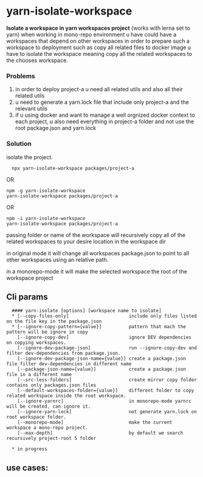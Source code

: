 # yarn-isolate-workspace

**Isolate a workspace in yarn workspaces project** (works with lerna set to yarn)
when working in mono-repo environment u have could have a workspaces that depend on other workspaces
in order to prepare such a workspace to deployment such as copy all related files to docker image
u have to isolate the workspace meaning copy all the related workspaces to the chooses workspace.

### Problems
1. in order to deploy project-a u need all related utils and also all their related utils
2. u need to generate a yarn.lock file that include only project-a and the relevant utils
3. if u using docker and want to manage a well orgnized docker context to each project,
   u also need everything in project-a folder and not use the root package.json and yarn.lock

### Solution

isolate the project.
```shell
  npx yarn-isolate-workspace packages/project-a
```
OR
```shell
npm -g yarn-isolate-workspace
yarn-isolate-workspace packages/project-a
```
OR
```shell
npm -i yarn-isolate-workspace
yarn-isolate-workspace packages/project-a
```
passing folder or name of the workspace
will recursively copy all of the related workspaces to your desire location in the workspace dir

in original mode
it will change all workspaces package.json to point to all other workspaces using an relative path.

in a monorepo-mode
it will make the selected workspace the root of the workspace project

## Cli params
```
  #### yarn-isolate [options] [workspace name to isolate]
  * [--copy-files-only]                      include only files listed on the file key in the package.json
  * [--ignore-copy-pattern={value}]          pattern that mach the pattern will be ignore in copy
    [--ignore-copy-dev]                      ignore DEV dependencies on copying workspaces.
    [--ignore-dev-package-json]              run --ignore-copy-dev and filter dev-dependencies from package.json.
    [--ignore-dev-package-json-name={value}] create a package.json file filter dev-dependencies in different name
    [--package-json-name={value}]            create a package.json file in a different name
    [--src-less-folders]                     create mirror copy folder contains only packages.json files
    [--default-workspaces-folder={value}]    different folder to copy related workspace inside the root workspace.
    [--ignore-yarnrc]                        in monorepo-mode yarnrc will be created, can ignore it.
    [--ignore-yarn-lock]                     not generate yarn.lock on root workspace folder.
    [--monorepo-mode]                        make the current workspace a mono-repo project.
    [--max-depth]                            by default we search recursively project-root 5 folder

  * in progress
```


## use cases:
